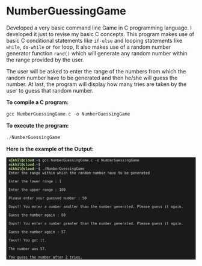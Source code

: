 # NumberGuessingGame

Developed a very basic command line Game in C programming language. I developed it just to revise my basic C concepts. 
This program makes use of basic C conditional statements like ```if-else``` and looping statements like ```while```, ```do-while``` or ```for``` loop, It also makes use of a random number generator function ```rand()``` which will generate any random number within the range provided by the user.

The user will be asked to enter the range of the numbers from which the random number have to be generated and then he/she will guess the number. At last, the program will display how many tries are taken by the user to guess that random number.

**To compile a C program:**
```c
gcc NumberGuessingGame.c -o NumberGuessingGame
```

**To execute the program:**
```c
./NumberGuessingGame
```


**Here is the example of the Output:**

![](Output/Example.png)
